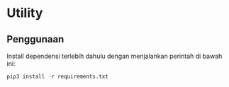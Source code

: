 # Utility

## Penggunaan

Install dependensi terlebih dahulu dengan menjalankan perintah di bawah ini:

```python
pip3 install -r requirements.txt
```

